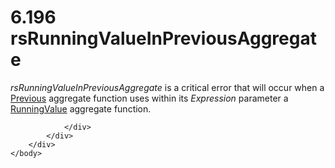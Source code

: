 <html dir="LTR" xmlns:mshelp="http://msdn.microsoft.com/mshelp" xmlns:ddue="http://ddue.schemas.microsoft.com/authoring/2003/5" xmlns:xlink="http://www.w3.org/1999/xlink" xmlns:tool="http://www.microsoft.com/tooltip">
    <head>
        <meta http-equiv="Content-Type" content="text/html; CHARSET=utf-8"></meta>
        <meta name="save" content="history"></meta>
        <title>6.196 rsRunningValueInPreviousAggregate</title>
        <xml>
            <mshelp:toctitle title="6.196 rsRunningValueInPreviousAggregate"></mshelp:toctitle>
            <mshelp:rltitle title="[MS-RDL]: rsRunningValueInPreviousAggregate"></mshelp:rltitle>
            <mshelp:keyword index="A" term="e4f94fb4-00c5-45ea-883b-7a91fc510060"></mshelp:keyword>
            <mshelp:attr name="DCSext.ContentType" value="open specification"></mshelp:attr>
            <mshelp:attr name="AssetID" value="e4f94fb4-00c5-45ea-883b-7a91fc510060"></mshelp:attr>
            <mshelp:attr name="TopicType" value="kbRef"></mshelp:attr>
            <mshelp:attr name="DCSext.Title" value="[MS-RDL]: rsRunningValueInPreviousAggregate" />
        </xml>
    </head>
    <body>
        <div id="header">
            <h1 class="heading">6.196 rsRunningValueInPreviousAggregate</h1>
        </div>
        <div id="mainSection">
            <div id="mainBody">
                <div id="allHistory" class="saveHistory"></div>
                <div id="sectionSection0" class="section" name="collapseableSection">
                    

<p><i>rsRunningValueInPreviousAggregate</i> is a critical error
that will occur when a <a href="3e1da2a1-547f-4b00-b88e-62847bea3419.htm">Previous</a>
aggregate function uses within its <i>Expression</i> parameter a <a href="d87b6538-477f-4292-a3dd-a5774142bec6.htm">RunningValue</a> aggregate
function.</p>


                </div>
            </div>
        </div>
    </body>
</html>